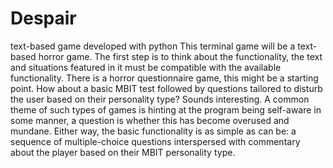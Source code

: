 # Despair
text-based game developed with python
This terminal game will be a text-based horror game.
The first step is to think about the functionality, the text and situations
featured in it must be compatible with the available functionality.
There is a horror questionnaire game, this might be a starting point.
How about a basic MBIT test followed by questions tailored to disturb the
user based on their personality type? Sounds interesting.
A common theme of such types of games is hinting at the program being
self-aware in some manner, a question is whether this has become
overused and mundane.
Either way, the basic functionality is as simple as can be: a sequence
of multiple-choice questions interspersed with commentary about the
player based on their MBIT personality type.
